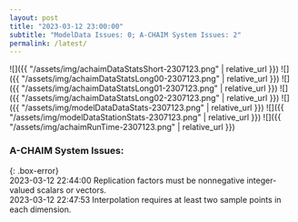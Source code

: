 ```yaml
---
layout: post
title: "2023-03-12 23:00:00"
subtitle: "ModelData Issues: 0; A-CHAIM System Issues: 2"
permalink: /latest/
---
```


![]({{ "/assets/img/achaimDataStatsShort-2307123.png" | relative_url }})
![]({{ "/assets/img/achaimDataStatsLong00-2307123.png" | relative_url }})
![]({{ "/assets/img/achaimDataStatsLong01-2307123.png" | relative_url }})
![]({{ "/assets/img/achaimDataStatsLong02-2307123.png" | relative_url }})
![]({{ "/assets/img/modelDataDataStats-2307123.png" | relative_url }})
![]({{ "/assets/img/modelDataStationStats-2307123.png" | relative_url }})
![]({{ "/assets/img/achaimRunTime-2307123.png" | relative_url }})


### A-CHAIM System Issues:  
  
{: .box-error}  
2023-03-12 22:44:00 Replication factors must be nonnegative integer-valued scalars or vectors.  
2023-03-12 22:47:53 Interpolation requires at least two sample points in each dimension.  

